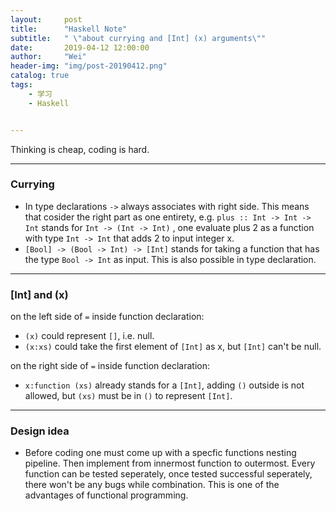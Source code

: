 ```yaml
---
layout:     post
title:      "Haskell Note"
subtitle:   " \"about currying and [Int] (x) arguments\""
date:       2019-04-12 12:00:00
author:     "Wei"
header-img: "img/post-20190412.png"
catalog: true
tags:
    - 学习
    - Haskell


---
```


Thinking is cheap, coding is hard.

---

### Currying

- In type declarations `->` always associates with right side. This means that cosider the right part as one entirety, e.g. `plus :: Int -> Int -> Int`  stands for `Int -> (Int -> Int)` , one evaluate plus 2 as a function with type `Int -> Int`  that adds 2 to input integer x.
- `[Bool] -> (Bool -> Int) -> [Int]` stands for taking a function that has the type `Bool -> Int` as input. This is also possible in type declaration.

---

### [Int] and (x)

on the left side of `=` inside function declaration:

- `(x)` could represent `[]`, i.e. null.
- `(x:xs)` could take the first element of `[Int]`  as x, but `[Int]` can't be null. 

on the right side of `=` inside function declaration:

- `x:function (xs)` already stands for a `[Int]`, adding `()` outside is not allowed, but `(xs)` must be in `()` to represent `[Int]`.

---

### Design idea

- Before coding one must come up with a specfic functions nesting pipeline. Then implement from innermost function to outermost. Every function can be tested seperately, once tested successful seperately, there won't be any bugs while combination. This is one of the advantages of functional programming.